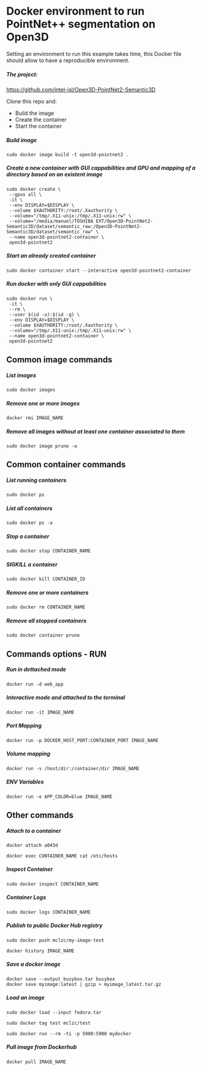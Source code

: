 # Docker environment to run PointNet++ segmentation on Open3D

Setting an environment to run this example takes time, this Docker file should allow to have a reproducible environment.

##### The project:

https://github.com/intel-isl/Open3D-PointNet2-Semantic3D

Clone this repo and:

- Build the image
- Create the container
- Start the container

##### Build image

    sudo docker image build -t open3d-pointnet2 .

##### Create a new container with GUI cappabilities and GPU and mapping of a directory based on an existent image

```
sudo docker create \
 --gpus all \
 -it \
 --env DISPLAY=$DISPLAY \
 --volume $XAUTHORITY:/root/.Xauthority \
 --volume="/tmp/.X11-unix:/tmp/.X11-unix:rw" \
 --volume="/media/manuel/TOSHIBA EXT/Open3D-PointNet2-Semantic3D/dataset/semantic_raw:/Open3D-PointNet2-Semantic3D/dataset/semantic_raw" \
 --name open3d-pointnet2-container \
 open3d-pointnet2
```

##### Start an already created container

    sudo docker container start --interactive open3d-pointnet2-container

##### Run docker with only GUI cappabilities

```
sudo docker run \
 -it \
 --rm \
 --user $(id -u):$(id -g) \
 --env DISPLAY=$DISPLAY \
 --volume $XAUTHORITY:/root/.Xauthority \
 --volume="/tmp/.X11-unix:/tmp/.X11-unix:rw" \
 --name open3d-pointnet2-container \
 open3d-pointnet2
```

## Common image commands

##### List images

    sudo docker images

##### Remove one or more images

    docker rmi IMAGE_NAME

##### Remove all images without at least one container associated to them

    sudo docker image prune -a

## Common container commands

##### List running containers

    sudo docker ps

##### List all containers

    sudo docker ps -a

##### Stop a container

    sudo docker stop CONTAINER_NAME

##### SIGKILL a container

    sudo docker kill CONTAINER_ID

##### Remove one or more containers

    sudo docker rm CONTAINER_NAME

##### Remove all stopped containers

    sudo docker container prune

## Commands options - RUN

##### Run in dettached mode

    docker run -d web_app

##### Interactive mode and attached to the terminal

    docker run -it IMAGE_NAME

##### Port Mapping

    docker run -p DOCKER_HOST_PORT:CONTAINER_PORT IMAGE_NAME

##### Volume mapping

    docker run -v /host/dir:/container/dir IMAGE_NAME

##### ENV Variables

    docker run -e APP_COLOR=blue IMAGE_NAME

## Other commands

##### Attach to a container

    docker attach a043d

    docker exec CONTAINER_NAME cat /etc/hosts

##### Inspect Container

    sudo docker inspect CONTAINER_NAME

##### Container Logs

    sudo docker logs CONTAINER_NAME

##### Publish to public Docker Hub registry

    sudo docker push mclzc/my-image-test

    docker history IMAGE_NAME

##### Save a docker image

    docker save --output busybox.tar busybox
    docker save myimage:latest | gzip > myimage_latest.tar.gz

##### Load an image

    sudo docker load --input fedora.tar

    sudo docker tag test mclzc/test

    sudo docker run --rm -ti -p 5900:5900 mydocker

##### Pull image from Dockerhub

    docker pull IMAGE_NAME
